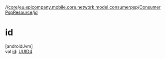 //[core](../../../index.md)/[eu.epicompany.mobile.core.network.model.consumerpsp](../index.md)/[ConsumerPspResource](index.md)/[id](id.md)

# id

[androidJvm]\
val [id](id.md): [UUID4](../../eu.epicompany.mobile.core.datatypes/index.md#545543244%2FClasslikes%2F-1060529556)
